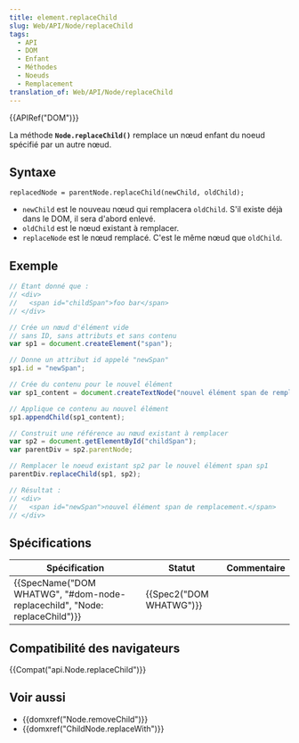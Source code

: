 ```yaml
---
title: element.replaceChild
slug: Web/API/Node/replaceChild
tags:
  - API
  - DOM
  - Enfant
  - Méthodes
  - Noeuds
  - Remplacement
translation_of: Web/API/Node/replaceChild
---
```

{{APIRef("DOM")}}

La méthode **`Node.replaceChild()`** remplace un nœud enfant du noeud spécifié par un autre nœud.

## Syntaxe

    replacedNode = parentNode.replaceChild(newChild, oldChild);

- `newChild` est le nouveau nœud qui remplacera `oldChild`. S'il existe déjà dans le DOM, il sera d'abord enlevé.
- `oldChild` est le nœud existant à remplacer.
- `replaceNode` est le nœud remplacé. C'est le même nœud que `oldChild`.

## Exemple

```js
// Étant donné que :
// <div>
//   <span id="childSpan">foo bar</span>
// </div>

// Crée un nœud d'élément vide
// sans ID, sans attributs et sans contenu
var sp1 = document.createElement("span");

// Donne un attribut id appelé "newSpan"
sp1.id = "newSpan";

// Crée du contenu pour le nouvel élément
var sp1_content = document.createTextNode("nouvel élément span de remplacement.");

// Applique ce contenu au nouvel élément
sp1.appendChild(sp1_content);

// Construit une référence au nœud existant à remplacer
var sp2 = document.getElementById("childSpan");
var parentDiv = sp2.parentNode;

// Remplacer le noeud existant sp2 par le nouvel élément span sp1
parentDiv.replaceChild(sp1, sp2);

// Résultat :
// <div>
//   <span id="newSpan">nouvel élément span de remplacement.</span>
// </div>
```

## Spécifications

| Spécification                                                                                        | Statut                           | Commentaire |
| ---------------------------------------------------------------------------------------------------- | -------------------------------- | ----------- |
| {{SpecName("DOM WHATWG", "#dom-node-replacechild", "Node: replaceChild")}} | {{Spec2("DOM WHATWG")}} |             |

## Compatibilité des navigateurs

{{Compat("api.Node.replaceChild")}}

## Voir aussi

- {{domxref("Node.removeChild")}}
- {{domxref("ChildNode.replaceWith")}}

